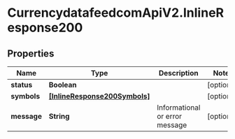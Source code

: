 # CurrencydatafeedcomApiV2.InlineResponse200

## Properties
Name | Type | Description | Notes
------------ | ------------- | ------------- | -------------
**status** | **Boolean** |  | [optional] 
**symbols** | [**[InlineResponse200Symbols]**](InlineResponse200Symbols.md) |  | [optional] 
**message** | **String** | Informational or error message | [optional] 
